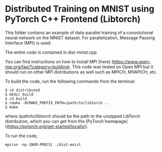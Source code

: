 # Distributed Training on MNIST using PyTorch C++ Frontend (Libtorch)

This folder contains an example of data-parallel training of a convolutional neural network on the MNIST dataset. For parallelization, Message Passing Interface (MPI) is used.

The entire code is contained in dist-mnist.cpp

You can find instructions on how to install MPI [here] (https://www.open-mpi.org/faq/?category=building). This code was tested on Open MPI but it should run on other MPI distributions as well such as MPICH, MVAPICH, etc.

To build the code, run the following commands from the terminal:

```shell
$ cd distributed
$ mkdir build
$ cd build
$ cmake -DCMAKE_PREFIX_PATH=/path/to/libtorch ..
$ make
```

where /path/to/libtorch should be the path to the unzipped LibTorch distribution, which you can get from the [PyTorch homepage] ((https://pytorch.org/get-started/locally/).

To run the code,

```shell
mpirun -np {NUM-PROCS} ./dist-mnist
```

